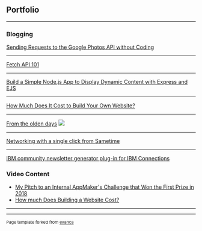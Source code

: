## Portfolio

---

### Blogging 

[Sending Requests to the Google Photos API without Coding](https://medium.com/@yogeswari.narayasamy/fetching-data-from-google-photos-api-with-postman-2959b0f35844)

---
[Fetch API 101](https://dev.to/yogesnsamy/fetch-api-101-4mi9)

---
[Build a Simple Node.js App to Display Dynamic Content with Express and EJS](https://www.linkedin.com/pulse/building-simple-nodejs-app-display-dynamic-content-ejs-narayasamy/)

---
[How Much Does It Cost to Build Your Own Website?](https://www.linkedin.com/pulse/how-much-does-cost-build-basic-website-ourselves-yogeswari-narayasamy/)

---
[From the olden days](/sample_page)
<img src="images/dummy_thumbnail.jpg?raw=true"/>

---
[Networking with a single click from Sametime](/pdf/Blogging-Networking-with-a-single-click-from-Sametime.pdf)

---
[IBM community newsletter generator plug-in for IBM Connections](/pdf/Blogging-IBM-community-newsletter-generator-plug-in-for-IBMConnections.pdf)

### Video Content 

- [My Pitch to an Internal AppMaker's Challenge that Won the First Prize in 2018](https://www.youtube.com/watch?v=rmkiHHxpPK0)
- [How much Does Building a Website Cost?](https://www.youtube.com/watch?v=KRTNmdO1OL8)

---




---
<p style="font-size:11px">Page template forked from <a href="https://github.com/evanca/quick-portfolio">evanca</a></p>
<!-- Remove above link if you don't want to attibute -->
